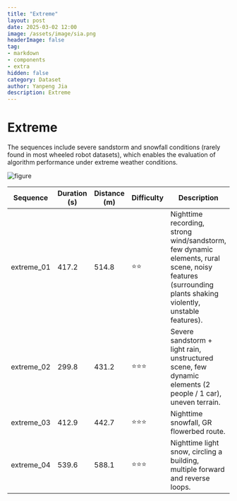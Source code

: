 ```yaml
---
title: "Extreme"
layout: post
date: 2025-03-02 12:00
image: /assets/image/sia.png
headerImage: false
tag:
- markdown
- components
- extra
hidden: false
category: Dataset
author: Yanpeng Jia
description: Extreme
---
```


# Extreme

The sequences include severe sandstorm and snowfall conditions (rarely found in most wheeled robot datasets), which enables the evaluation of algorithm performance under extreme weather conditions.

![figure](../../assets/image/extreme.png)

| Sequence      | Duration (s) | Distance (m) | Difficulty | Description | Bag | Ground Truth |
|--------------|-------------|-------------|------------|-------------|-------------|-------------|
|  extreme_01  | 417.2       | 514.8       | ⭐⭐        | Nighttime recording, strong wind/sandstorm, few dynamic elements, rural scene, noisy features (surrounding plants shaking violently, unstable features). | [OneDrive](https://1drv.ms/u/c/c1806c2e19f2193f/EcHZeXlgHo5BvYoEAULGDKYB5UVsG1QreLn4MgVN0taz3w?e=38Xun9) [百度网盘](https://pan.baidu.com/s/1Ek2-U60IfW3jL0HLFlf-RQ?pwd=16ub) | [OneDrive](https://1drv.ms/t/c/c1806c2e19f2193f/EUsbGJ8pNCpBo0FsIJQJnfgBkwYdFEGwQFrN2bxwhKaS0w?e=1NJ02S) [百度网盘](https://pan.baidu.com/s/1AddJSaPE2sWBIc8peaO8qA?pwd=bcgt) |
|  extreme_02  | 299.8       | 431.2       | ⭐⭐⭐       | Severe sandstorm + light rain, unstructured scene, few dynamic elements (2 people / 1 car), uneven terrain. | [OneDrive](https://1drv.ms/u/c/c1806c2e19f2193f/EdoTdz_b2TpEsLNftnltPH8B1LOzAyEjyiCYaqWgydeBFw?e=MUTJKl) [百度网盘](https://pan.baidu.com/s/1tk7eO_NfHouOZTMVIl8gfg?pwd=y3yt) | [OneDrive](https://1drv.ms/t/c/c1806c2e19f2193f/ESZJP3IoVP5LtYFoYYMW5x0Bbt0SoOe9qUyrJe6o8GIDbA?e=qlL5B3) [百度网盘](https://pan.baidu.com/s/1f1Fk4VBAtpXMaIjqoTLFuA?pwd=f8h4) |
|  extreme_03  | 412.9       | 442.7       | ⭐⭐⭐       | Nighttime snowfall, GR flowerbed route. | [OneDrive](https://1drv.ms/u/c/c1806c2e19f2193f/EdlzeHCSKoBGghu4lNLYugoB0wSIOlkyDBzHVmwbZ7vCFQ?e=ykdIQj) [百度网盘](https://pan.baidu.com/s/1lGqFWj42VXx2WRVaEv25-A?pwd=sby4) | [OneDrive](https://1drv.ms/t/c/c1806c2e19f2193f/EaYVIQRd8eFNohRz-YijbEUBgAtGgPWPfx7pygSoVeCU-w?e=qNmjla) [百度网盘](https://pan.baidu.com/s/1PKmsJxydFrw5ENvR65Z4Eg?pwd=wk1e) |
|  extreme_04  | 539.6       | 588.1       | ⭐⭐⭐       | Nighttime light snow, circling a building, multiple forward and reverse loops. | [OneDrive](https://1drv.ms/u/c/c1806c2e19f2193f/EV3t9I9fDitHtcjsg-rFPeABiHOXCkxGKRrkuev-ajmcuA?e=3b1n1V) [百度网盘](https://pan.baidu.com/s/1G3bvlvRA_700A1kuwEFL0g?pwd=wwfm) | [OneDrive](https://1drv.ms/t/c/c1806c2e19f2193f/EaNMqWeYd-VCoiR6MaA_gpkBmPfeekE6ftCIt0sK6e9VuQ?e=PM816t) [百度网盘](https://pan.baidu.com/s/1DOMoacrH7sOqn9gqH90NLw?pwd=h3bx) |



